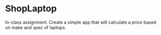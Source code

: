 # ShopLaptop
In-class assignment. Create a simple app that will calculate a price based on make and spec of laptops.
